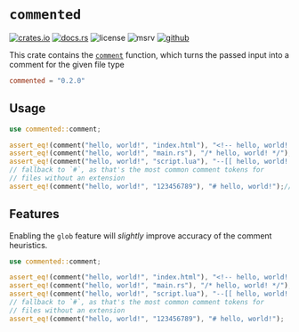 # `commented`

<!-- cargo-rdme start -->

[![crates.io](https://img.shields.io/crates/v/commented?style=flat-square&logo=rust)](https://crates.io/crates/commented)
[![docs.rs](https://img.shields.io/badge/docs.rs-commented-blue?style=flat-square&logo=docs.rs)](https://docs.rs/commented)
![license](https://img.shields.io/badge/license-Apache--2.0_OR_MIT-blue?style=flat-square)
![msrv](https://img.shields.io/badge/msrv-1.85-blue?style=flat-square&logo=rust)
[![github](https://img.shields.io/github/stars/nik-rev/commented)](https://github.com/nik-rev/commented)

This crate contains the [`comment`](https://docs.rs/commented/latest/commented/fn.comment.html) function, which turns the passed input
into a comment for the given file type

```toml
commented = "0.2.0"
```

## Usage

```rust
use commented::comment;

assert_eq!(comment("hello, world!", "index.html"), "<!-- hello, world! -->");
assert_eq!(comment("hello, world!", "main.rs"), "/* hello, world! */");
assert_eq!(comment("hello, world!", "script.lua"), "--[[ hello, world! --]]");
// fallback to `#`, as that's the most common comment tokens for
// files without an extension
assert_eq!(comment("hello, world!", "123456789"), "# hello, world!");//!
```

## Features

Enabling the `glob` feature will *slightly* improve accuracy of the comment heuristics.

<!-- cargo-rdme end -->

```rs
use commented::comment;

assert_eq!(comment("hello, world!", "index.html"), "<!-- hello, world! -->");
assert_eq!(comment("hello, world!", "main.rs"), "/* hello, world! */");
assert_eq!(comment("hello, world!", "script.lua"), "--[[ hello, world! --]]");
// fallback to `#`, as that's the most common comment tokens for
// files without an extension
assert_eq!(comment("hello, world!", "123456789"), "# hello, world!");
```
